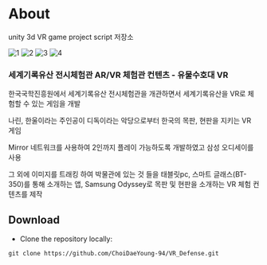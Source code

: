 # About

unity 3d VR game project script 저장소

![1](https://user-images.githubusercontent.com/66999597/222666642-3efcc831-f747-4f54-9337-92cc0aa41bb2.png)
![2](https://user-images.githubusercontent.com/66999597/222666659-410fdaf7-373a-4b46-bb41-3df2425c472d.png)
![3](https://user-images.githubusercontent.com/66999597/222666657-c6785bb0-3942-407e-9709-c0b99341312d.png)
![4](https://user-images.githubusercontent.com/66999597/222666650-1746045b-f499-4f7f-85a7-459c93b7ff37.png)

### 세계기록유산 전시체험관 AR/VR 체험관 컨텐츠 - 유물수호대 VR

한국국학진흥원에서 세계기록유산 전시체험관을 개관하면서 세계기록유산을 VR로 체험할 수 있는 게임을 개발

나린, 한울이라는 주인공이 디독이라는 악당으로부터 한국의 목판, 현판을 지키는 VR 게임

Mirror 네트워크를 사용하여 2인까지 플레이 가능하도록 개발하였고 삼성 오디세이를 사용

그 외에 이미지를 트래킹 하여 박물관에 있는 것 들을 태블릿pc, 스마트 글래스(BT-350)를 통해  소개하는 앱, Samsung Odyssey로 목판 및 현판을 소개하는 VR 체험 컨텐츠를 제작

## Download

- Clone the repository locally:
~~~
git clone https://github.com/ChoiDaeYoung-94/VR_Defense.git
~~~
